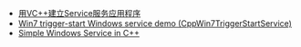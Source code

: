 * [用VC++建立Service服务应用程序](https://blog.csdn.net/niying/article/details/1054180)
* [Win7 trigger-start Windows service demo (CppWin7TriggerStartService)](https://code.msdn.microsoft.com/CppWin7TriggerStartService-8ba5bd5b/sourcecode?fileId=64923&pathId=1284545239)
* [Simple Windows Service in C++](https://www.codeproject.com/Articles/499465/Simple-Windows-Service-in-Cplusplus)
